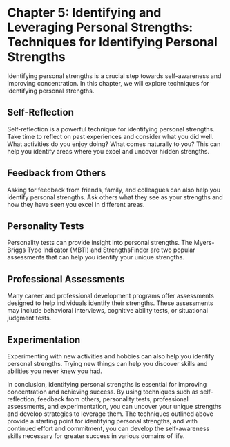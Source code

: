 Chapter 5: Identifying and Leveraging Personal Strengths: Techniques for Identifying Personal Strengths
=======================================================================================================

Identifying personal strengths is a crucial step towards self-awareness and improving concentration. In this chapter, we will explore techniques for identifying personal strengths.

Self-Reflection
---------------

Self-reflection is a powerful technique for identifying personal strengths. Take time to reflect on past experiences and consider what you did well. What activities do you enjoy doing? What comes naturally to you? This can help you identify areas where you excel and uncover hidden strengths.

Feedback from Others
--------------------

Asking for feedback from friends, family, and colleagues can also help you identify personal strengths. Ask others what they see as your strengths and how they have seen you excel in different areas.

Personality Tests
-----------------

Personality tests can provide insight into personal strengths. The Myers-Briggs Type Indicator (MBTI) and StrengthsFinder are two popular assessments that can help you identify your unique strengths.

Professional Assessments
------------------------

Many career and professional development programs offer assessments designed to help individuals identify their strengths. These assessments may include behavioral interviews, cognitive ability tests, or situational judgment tests.

Experimentation
---------------

Experimenting with new activities and hobbies can also help you identify personal strengths. Trying new things can help you discover skills and abilities you never knew you had.

In conclusion, identifying personal strengths is essential for improving concentration and achieving success. By using techniques such as self-reflection, feedback from others, personality tests, professional assessments, and experimentation, you can uncover your unique strengths and develop strategies to leverage them. The techniques outlined above provide a starting point for identifying personal strengths, and with continued effort and commitment, you can develop the self-awareness skills necessary for greater success in various domains of life.
